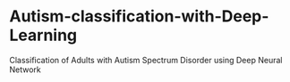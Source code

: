 # Autism-classification-with-Deep-Learning
Classification of Adults with Autism Spectrum Disorder using Deep Neural Network
